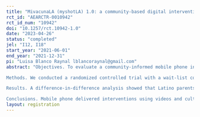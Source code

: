 ```yaml
---
title: "MivacunaLA (myshotLA) 1.0: a community-based digital intervention to improve COVID-19 vaccination behaviors among Hispanics"
rct_id: "AEARCTR-0010942"
rct_id_num: "10942"
doi: "10.1257/rct.10942-1.0"
date: "2023-04-26"
status: "completed"
jel: "I12, I18"
start_year: "2021-06-01"
end_year: "2021-12-31"
pi: "Luisa Blanco Raynal lblancoraynal@gmail.com"
abstract: "Objectives. To evaluate a community-informed mobile phone intervention (mivacunaLA/myshotLA) to increase COVID-19 vaccination among Latino families in communities with low vaccine uptake and high rates of COVID-19 transmission.
Methods. We conducted a randomized controlled trial with a wait-list control group among Latino parents/caregivers with at least one unvaccinated child in East and South Los Angeles in the summer of 2021 to measure the effectiveness of mivacunaLA, a community-partnered intervention to promote vaccine uptake by addressing misinformation and building trust. 
Results. A difference-in-difference analysis showed that Latino parents/caregivers that participated in mivacunaLA/myshotLA (n=246) were 12% points more likely (p=0.03) to report a positive intention to vaccinate their children aged 2-11 (when COVID-19 vaccines became available) and 15% points more likely (p=0.04) to report vaccination of their children aged 12-17, than controls.
Conclusions. Mobile phone delivered interventions using videos and culturally tailored educational material to promote COVID-19 vaccine confidence appears to be an effective way to combat misinformation and deliver timely information to marginalized communities. Community partnerships in research are important to advance health equity among those impacted most by the COVID-19 pandemic. "
layout: registration
---
```


